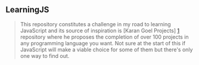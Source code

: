 LearningJS
-----------

> This repository constitutes a challenge in my road to learning JavaScript and its source of inspiration is [Karan Goel Projects] [1] repository where he proposes the completion of over 100 projects in any programming language you want. Not sure at the start of this if JavaScript will make a viable choice for some of them but there's only one way to find out.


  [1]: https://github.com/thekarangoel/Projects
